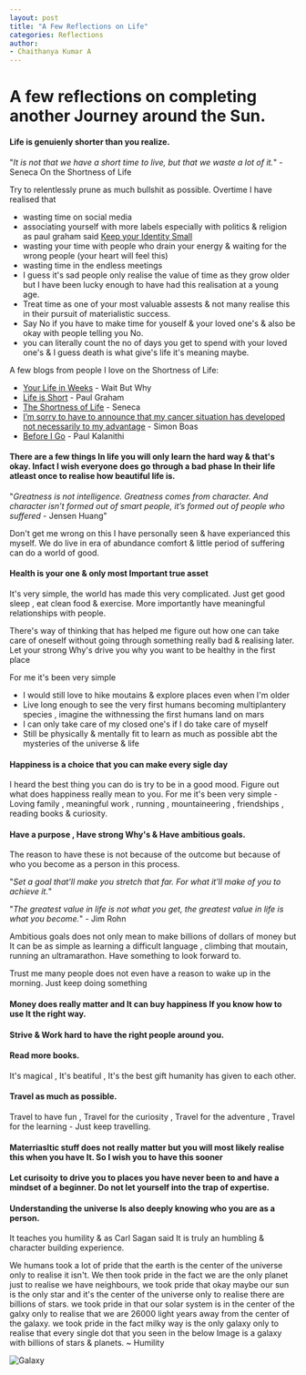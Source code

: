 ```yaml
---
layout: post
title: "A Few Reflections on Life"
categories: Reflections
author:
- Chaithanya Kumar A
---
```


# A few reflections on completing another Journey around the Sun. 

#### Life is genuienly shorter than you realize. 

"*It is not that we have a short time to live, but that we waste a lot of it.*" - Seneca On the Shortness of Life

Try to relentlessly prune as much bullshit as possible. Overtime I have realised that 

- wasting time on social media
- associating yourself with more labels especially with politics & religion as paul graham said [Keep your Identity Small](https://www.paulgraham.com/identity.html)
- wasting your time with people who drain your energy & waiting for the wrong people (your heart will feel this)
- wasting time in the endless meetings 
- I guess it's sad people only realise the value of time as they grow older but I have been lucky enough to have had this realisation at a young age. 
- Treat time as one of your most valuable assests & not many realise this in their pursuit of materialistic success.
- Say No if you have to make time for youself & your loved one's & also be okay with people telling you No.
- you can literally count the no of days you get to spend with your loved one's & I guess death is what give's life it's meaning maybe.
  
A few blogs from people I love on the Shortness of Life:

- [Your Life in Weeks](https://waitbutwhy.com/2014/05/life-weeks.html) - Wait But Why
- [Life is Short](https://paulgraham.com/vb.html) - Paul Graham
- [The Shortness of Life](https://www.goodreads.com/book/show/10091.On_the_Shortness_of_Life) - Seneca
- [I’m sorry to have to announce that my cancer situation has developed not necessarily to my advantage](https://jerseyeveningpost.com/news/2024/02/11/jersey-overseas-aid-director-simon-boas-discusses-his-terminal-cancer-diagnosis/) - Simon Boas
- [Before I Go](https://stanmed.stanford.edu/before-i-go/) - Paul Kalanithi


#### There are a few things In life you will only learn the hard way & that's okay. Infact I wish everyone does go through a bad phase In their life atleast once to realise how beautiful life is. 

"*Greatness is not intelligence. Greatness comes from character. And character isn’t formed out of smart people, it’s formed out of people who suffered* - Jensen Huang"

Don't get me wrong on this I have personally seen & have experianced this myself. We do live in era of abundance comfort & little period of suffering can do a world of good.

#### Health is your one & only most Important true asset

It's very simple, the world has made this very complicated. Just get good sleep , eat clean food & exercise. More importantly have meaningful relationships with people. 

There's way of thinking that has helped me figure out how one can take care of oneself without going through something really bad & realising later. Let your strong Why's drive you why you want to be healthy in the first place 

For me it's been very simple 

- I would still love to hike moutains & explore places even when I'm older 
- Live long enough to see the very first humans becoming multiplantery species , imagine the withnessing the first humans land on mars 
- I can only take care of my closed one's if I do take care of myself 
- Still be physically & mentally fit to learn as much as possible abt the mysteries of the universe & life 


#### Happiness is a choice that you can make every sigle day 

I heard the best thing you can do is try to be in a good mood. Figure out what does happiness really mean to you. For me it's been very simple - Loving family , meaningful work , running , mountaineering , friendships , reading books & curiosity.

#### Have a purpose , Have strong Why's & Have ambitious goals. 

The reason to have these is not because of the outcome but because of who you become as a person in this process. 

"*Set a goal that'll make you stretch that far.
For what it'll make of you to achieve it.*"

"*The greatest value in life is not what you get,
the greatest value in life is what you become.*"  - Jim Rohn

Ambitious goals does not only mean to make billions of dollars of money but It can be as simple as learning a difficult language , climbing that moutain, running an ultramarathon. Have something to look forward to. 

Trust me many people does not even have a reason to wake up in the morning. Just keep doing something 


#### Money does really matter and It can buy happiness If you know how to use It the right way. 

#### Strive & Work hard to have the right people around you.

#### Read more books. 

It's magical , It's beatiful , It's the best gift humanity has given to each other. 

#### Travel as much as possible. 

Travel to have fun , Travel for the curiosity , Travel for the adventure , Travel for the learning - Just keep travelling. 

#### Materriasltic stuff does not really matter but you will most likely realise this when you have It. So I wish you to have this sooner 

#### Let curisoity to drive you to places you have never been to and have a mindset of a beginner. Do not let yourself into the trap of expertise. 

#### Understanding the universe Is also deeply knowing who you are as a person. 

It teaches you humility & as Carl Sagan said It is truly an humbling & character building experience. 

We humans took a lot of pride that the earth is the center of the universe only to realise it isn't. We then took pride in the fact we are the only planet just to realise we have neighbours, we took pride that okay maybe our sun is the only star and it's the center of the universe only to realise there are billions of stars. we took pride in that our solar system is in the center of the galxy only to realise that we are 26000 light years away from the center of the galaxy. we took pride in the fact milky way is the only galaxy only to realise that every single dot that you seen in the below Image is a galaxy with billions of stars & planets. ~ Humility 


![Galaxy](/assets/STScI-01G8H1NK4W8CJYHF2DDFD1W0DQ.png)

